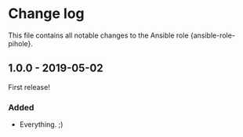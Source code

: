 # Change log

This file contains all notable changes to the Ansible role {ansible-role-pihole}.

## 1.0.0 - 2019-05-02

First release!

### Added
- Everything. ;)
